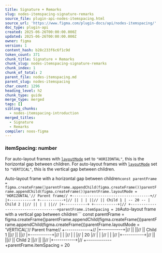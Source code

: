 ```yaml
---
title: Signature + Remarks
slug: nodes-itemspacing-signature-remarks
source_file: plugin-api-nodes-itemspacing.html
source_url: 'https://www.figma.com/plugin-docs/api/nodes-itemspacing/'
doc_type: plugin-api
created: 2025-06-26T00:00:00.000Z
updated: 2025-06-26T00:00:00.000Z
owner: figma
version: 1
content_hash: b28c233f6c6f1c9d
token_count: 371
chunk_title: Signature + Remarks
chunk_slug: nodes-itemspacing-signature-remarks
chunk_index: 1
chunk_of_total: 2
parent_file: nodes-itemspacing.md
parent_slug: nodes-itemspacing
char_count: 1296
heading_level: h2
chunk_type: guide
merge_type: merged
tags: []
sibling_chunks:
  - nodes-itemspacing-introduction
merged_titles:
  - Signature
  - Remarks
compiler: noos-figma
---
```


### itemSpacing: number

For auto-layout frames with [`layoutMode`](/plugin-docs/api/properties/nodes-layoutmode/) set to `"HORIZONTAL"`, this is the horizontal gap between children. For auto-layout frames with [`layoutMode`](/plugin-docs/api/properties/nodes-layoutmode/) set to `"VERTICAL"`, this is the vertical gap between children.

Auto-layout frame with a horizontal gap between children```
const parentFrame = figma.createFrame()parentFrame.appendChild(figma.createFrame())parentFrame.appendChild(figma.createFrame())parentFrame.layoutMode = 'HORIZONTAL'// Parent frame// +------------------------------------+// |+-----------+ +-----------+|// || | | ||// || Child 1 | -- 20 -- | Child 2 ||// || | | ||// |+-----------+ +-----------+|// +------------------------------------+parentFrame.itemSpacing = 20
```Auto-layout frame with a vertical gap between children```
const parentFrame = figma.createFrame()parentFrame.appendChild(figma.createFrame())parentFrame.appendChild(figma.createFrame())parentFrame.layoutMode = 'VERTICAL'// Parent frame// +-------------+// |+-----------+|// || ||// || Child 1 ||// || ||// |+-----------+|// | | |// | | |// | 20 |// | | |// | | |// |+-----------+|// || ||// || Child 2 ||// || ||// |+-----------+|// +-------------+parentFrame.itemSpacing = 20
```

